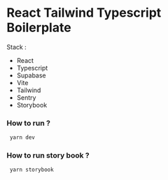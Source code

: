 # React Tailwind Typescript Boilerplate  

Stack :
 - React
 - Typescript 
 - Supabase 
 - Vite
 - Tailwind
 - Sentry 
 - Storybook
 
 ### How to run ?
 
 ```bash
  yarn dev
 ```
 
 ### How to run story book ?
 
 ```bash
  yarn storybook
 ```
